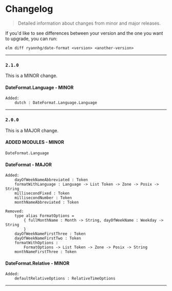 # Changelog
> Detailed information about changes from minor and major releases.

If you'd like to see differences between your version and the one you want to upgrade, you can run:

`elm diff ryannhg/date-format <version> <another-version>`


---

### `2.1.0`

This is a MINOR change.

#### DateFormat.Language - MINOR

    Added:
        dutch : DateFormat.Language.Language

---

### `2.0.0`
This is a MAJOR change.

#### ADDED MODULES - MINOR

    DateFormat.Language


#### DateFormat - MAJOR

    Added:
        dayOfWeekNameAbbreviated : Token
        formatWithLanguage : Language -> List Token -> Zone -> Posix -> String
        millisecondFixed : Token
        millisecondNumber : Token
        monthNameAbbreviated : Token

    Removed:
        type alias FormatOptions =
            { fullMonthName : Month -> String, dayOfWeekName : Weekday -> String
            }
        dayOfWeekNameFirstThree : Token
        dayOfWeekNameFirstTwo : Token
        formatWithOptions :
            FormatOptions -> List Token -> Zone -> Posix -> String
        monthNameFirstThree : Token


#### DateFormat.Relative - MINOR

    Added:
        defaultRelativeOptions : RelativeTimeOptions

---
